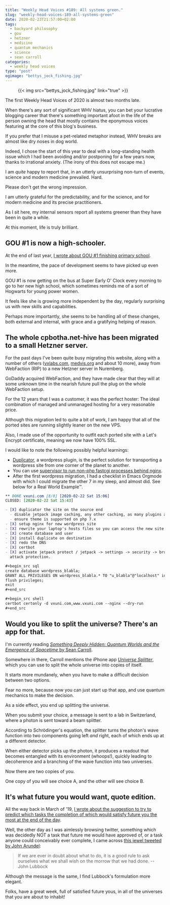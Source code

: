 ```yaml
---
title: "Weekly Head Voices #189: All systems green."
slug: "weekly-head-voices-189-all-systems-green"
date: 2020-02-23T21:57:00+02:00
tags:
  - backyard philosophy
  - gou
  - hetzner
  - medicine
  - quantum mechanics
  - science
  - sean carroll
categories:
  - weekly head voices
type: "post"
ogimage: "bettys_jock_fishing.jpg"
---
```


<figure>
{{< img src="bettys_jock_fishing.jpg" link="true" >}}
</figure>

The first Weekly Head Voices of 2020 is almost two months late.

When there's any sort of significant WHV hiatus, you can bet your lucrative
blogging career that there's something important afoot in the life of the
person owning the head that mostly contains the eponymous voices featuring at
the core of this blog's business.

If you prefer that I misuse a pet-related metaphor instead, WHV breaks are
almost like dry noses in dog world.

Indeed, I chose the start of this year to deal with a long-standing health
issue which I had been avoiding and/or postponing for a few years now, thanks
to irrational anxiety. (The irony of this does not escape me.)

I am *quite* happy to report that, in an utterly unsurprising non-turn of
events, science and modern medicine prevailed. Hard.

Please don't get the wrong impression.

I am utterly grateful for the predictability, and for the science, and for
modern medicine and its precise practitioners.

As I sit here, my internal sensors report all systems greener than they have
been in quite a while.

At this moment, life is truly brilliant.

## GOU #1 is now a high-schooler.

At the end of last year, [I wrote about GOU #1 finishing primary
school](/2019/12/08/weekly-head-voices-185-starship-gou-1/#starship-gou-1-taxiing-on-the-runway).

In the meantime, the pace of development seems to have picked up even more.

GOU #1 is now getting on the bus at Super Early O' Clock every morning to go to
her new high school, which sometimes reminds me of a sort of Hogwarts for young
power women.

It feels like she is growing more independent by the day, regularly surprising
us with new skills and capabilities.

Perhaps more importantly, she seems to be handling all of these changes, both
external and internal, with grace and a gratifying helping of reason.

## The whole cpbotha.net-hive has been migrated to a small Hetzner server.

For the past days I've been quite busy migrating this website, along with a
number of others ([vxlabs.com](https://vxlabs.com/),
[medvis.org](https://medvis.org/) and about 10 more), away from WebFaction
(RIP) to a new Hetzner server in Nuremberg.

GoDaddy acquired WebFaction, and they have made clear that they will at some
unknown time in the nearish future pull the plug on the whole WebFaction
setup.

For the 12 years that I was a customer, it was the perfect hoster: The ideal
combination of managed and unmanaged hosting for a very reasonable price.

Although this migration led to quite a bit of work, I am happy that all of the
ported sites are running slightly leaner on the new VPS.

Also, I made use of the opportunity to outfit each ported site with a Let's
Encrypt certificate, meaning we now have 100% SSL.

I would like to note the following possibly helpful learnings:

- [Duplicator](https://wordpress.org/plugins/duplicator/), a wordpress plugin,
  is the perfect solution for transporting a wordpress site from one corner of
  the planet to another.
- You can use [supervisor to run non-php fastcgi processes behind
  nginx](https://vxlabs.com/2020/02/22/supervisor-fastcgi-nginx/).
- After the first wordpress migration, I had a checklist in Emacs Orgmode with
  which I could migrate the other 7 in my sleep, and almost did. See below for
  a Real World Example&trade;.

``` org
** DONE vxuni.com [8/8] [2020-02-22 Sat 15:06]
CLOSED: [2020-02-22 Sat 15:43]

- [X] duplicator the site on the source end
  - disable jetpack image caching, any other caching, as many plugins as you can
  - ensure theme is supported on php 7.x
- [X] setup nginx for new wordpress site
- [X] rewrite your laptop's hosts files so you can access the new site
- [X] create database and user
- [X] install duplicate on destination
- [X] redo the DNS
- [X] certbot
- [X] activate jetpack protect / jetpack -> settings -> security -> brute force
  attack protection.

#+begin_src sql
create database wordpress_blabla;
GRANT ALL PRIVILEGES ON wordpress_blabla.* TO "u_blabla"@"localhost" identified by "difficult password";
flush privileges;
exit
#+end_src

#+begin_src shell
certbot certonly -d vxuni.com,www.vxuni.com --nginx --dry-run
#+end_src
```

## Would you like to split the universe? There's an app for that.

I'm currently reading [*Something Deeply Hidden: Quantum Worlds and the
Emergence of Spacetime* by Sean
Carroll](https://www.npr.org/2019/09/13/760545897/in-something-deeply-hidden-sean-carroll-argues-there-are-infinite-copies-of-you).

Somewhere in there, Carroll mentions the iPhone app [*Universe
Splitter*](https://apps.apple.com/us/app/universe-splitter/id329233299), which
you can use to split the whole universe into copies of itself.

It starts more mundanely, when you have to make a difficult decision between
two options.

Fear no more, because now you can just start up that app, and use quantum
mechanics to make the decision.

As a side effect, you end up splitting the universe.

When you submit your choice, a message is sent to a lab in Switzerland, where a
photon is sent toward a beam splitter.

According to Schrödinger's equation, the splitter turns the photon's wave
function into two components going left *and* right, each of which ends up at a
different detector.

When either detector picks up the photon, it produces a readout that becomes
entangled with its environment (whoops!), quickly leading to decoherence and a
branching of the wave function into two universes.

Now there are two copies of you.

One copy of you will see choice A, and the other will see choice B.

## It's what future you would want, quote edition.

All the way back in March of '19, [I wrote about the suggestion to try to
predict which tasks the completion of which would satisfy future you the most
at the end of the
day](/2019/03/09/weekly-head-voices-164-its-what-future-you-would-want/#thinking-of-future-you).

Well, the other day as I was aimlessly browsing twitter, something which was
decidedly NOT a task that future me would have approved of, or a task anyone
could conceivably ever complete, I came across [this jewel tweeted by John
Arundel](https://twitter.com/bitfield/status/1219309618813337601):

> If we are ever in doubt about what to do, it is a good rule to ask ourselves
> what we shall wish on the morrow that we had done.  -- John Lubbock

Although the message is the same, I find Lubbock's formulation more elegant.

Folks, have a great week, full of satisfied future yous, in all of the
universes that you are about to inhabit!

